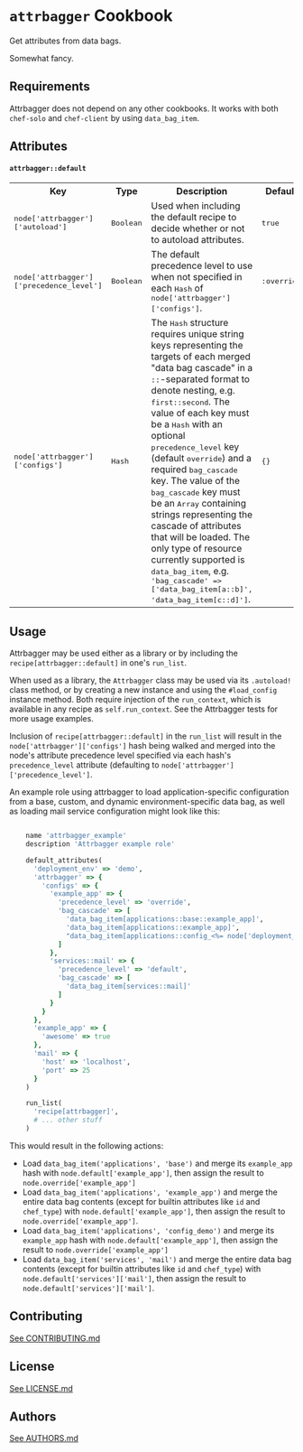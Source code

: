 `attrbagger` Cookbook
=====================

Get attributes from data bags.

Somewhat fancy.

Requirements
------------

Attrbagger does not depend on any other cookbooks.  It works with both
`chef-solo` and `chef-client` by using `data_bag_item`.

Attributes
----------

#### `attrbagger::default`
<table>
  <tr>
    <th>Key</th><th>Type</th><th>Description</th><th>Default</th>
  </tr>
  <tr>
    <td><tt>node['attrbagger']['autoload']</tt></td>
    <td><tt>Boolean</tt></td>
    <td>
        Used when including the default recipe to decide whether or
        not to autoload attributes.
    </td>
    <td><tt>true</tt></td>
  </tr>
  <tr>
    <td><tt>node['attrbagger']['precedence_level']</tt></td>
    <td><tt>Boolean</tt></td>
    <td>
        The default precedence level to use when not specified in each
        <tt>Hash</tt> of <tt>node['attrbagger']['configs']</tt>.
    </td>
    <td><tt>:override</tt></td>
  </tr>
  <tr>
    <td><tt>node['attrbagger']['configs']</tt></td>
    <td><tt>Hash</tt></td>
    <td>
        The <tt>Hash</tt> structure requires unique string keys representing the
        targets of each merged "data bag cascade" in a <tt>::</tt>-separated
        format to denote nesting, e.g. <tt>first::second</tt>.  The value of
        each key must be a <tt>Hash</tt> with an optional <tt>precedence_level</tt>
        key (default <tt>override</tt>) and a required <tt>bag_cascade</tt> key.
        The value of the <tt>bag_cascade</tt> key must be an <tt>Array</tt> containing
        strings representing the cascade of attributes that will be
        loaded.  The only type of resource currently supported is
        <tt>data_bag_item</tt>, e.g.
        <tt>'bag_cascade' => ['data_bag_item[a::b]', 'data_bag_item[c::d]']</tt>.
    </td>
    <td><tt>{}</tt></td>
  </tr>
</table>

Usage
-----

Attrbagger may be used either as a library or by including the
`recipe[attrbagger::default]` in one's `run_list`.

When used as a library, the `Attrbagger` class may be used via its
`.autoload!` class method, or by creating a new instance and using the
`#load_config` instance method.  Both require injection of the
`run_context`, which is available in any recipe as `self.run_context`.
See the Attrbagger tests for more usage examples.

Inclusion of `recipe[attrbagger::default]` in the `run_list` will result
in the `node['attrbagger']['configs']` hash being walked and merged into
the node's attribute precedence level specified via each hash's
`precedence_level` attribute (defaulting to
`node['attrbagger']['precedence_level']`.

An example role using attrbagger to load application-specific
configuration from a base, custom, and dynamic environment-specific data
bag, as well as loading mail service configuration might look like this:

``` ruby

    name 'attrbagger_example'
    description 'Attrbagger example role'

    default_attributes(
      'deployment_env' => 'demo',
      'attrbagger' => {
        'configs' => {
          'example_app' => {
            'precedence_level' => 'override',
            'bag_cascade' => [
              'data_bag_item[applications::base::example_app]',
              'data_bag_item[applications::example_app]',
              "data_bag_item[applications::config_<%= node['deployment_env'] %>::example_app]"
            ]
          },
          'services::mail' => {
            'precedence_level' => 'default',
            'bag_cascade' => [
              'data_bag_item[services::mail]'
            ]
          }
        }
      },
      'example_app' => {
        'awesome' => true
      },
      'mail' => {
        'host' => 'localhost',
        'port' => 25
      }
    )

    run_list(
      'recipe[attrbagger]',
      # ... other stuff
    )

```

This would result in the following actions:

- Load `data_bag_item('applications', 'base')` and merge its `example_app`
hash with `node.default['example_app']`, then assign the result to
`node.override['example_app']`
- Load `data_bag_item('applications', 'example_app')` and merge the
entire data bag contents (except for builtin attributes like `id` and
`chef_type`) with `node.default['example_app']`, then assign the result
to `node.override['example_app']`.
- Load `data_bag_item('applications', 'config_demo')` and merge its `example_app`
hash with `node.default['example_app']`, then assign the result to
`node.override['example_app']`
- Load `data_bag_item('services', 'mail')` and merge the entire data bag
contents (except for builtin attributes like `id` and `chef_type`) with
`node.default['services']['mail']`, then assign the result to
`node.default['services']['mail']`.

Contributing
------------

[See CONTRIBUTING.md](https://github.com/modcloth-cookbooks/attrbagger/blob/master/CONTRIBUTING.md)

License
-------

[See LICENSE.md](https://github.com/modcloth-cookbooks/attrbagger/blob/master/LICENSE.md)

Authors
-------

[See AUTHORS.md](https://github.com/modcloth-cookbooks/attrbagger/blob/master/AUTHORS.md)
